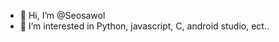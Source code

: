 - 👋 Hi, I’m @Seosawol
- 👀 I’m interested in Python, javascript, C, android studio, ect.. 



<!---
Seosawol/Seosawol is a ✨ special ✨ repository because its `README.md` (this file) appears on your GitHub profile.
You can click the Preview link to take a look at your changes.
--->
